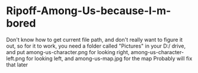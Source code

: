 # Ripoff-Among-Us-because-I-m-bored

Don't know how to get current file path, and don't really want to figure it out, so for it to work, you need a folder called "Pictures" in your D:/ drive, and put among-us-character.png for looking right, among-us-character-left.png for looking left, and among-us-map.jpg for the map
Probably will fix that later
